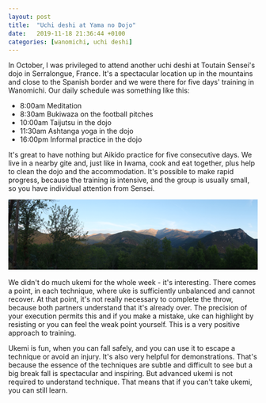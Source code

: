 ```yaml
---
layout: post
title:  "Uchi deshi at Yama no Dojo"
date:   2019-11-18 21:36:44 +0100
categories: [wanomichi, uchi deshi]
---
```


In October, I was privileged to attend another uchi deshi at Toutain Sensei's dojo in Serralongue, France. It's a spectacular location up in the mountains and close to the Spanish border and we were there for five days' training in Wanomichi. Our daily schedule was something like this:

- 8:00am Meditation
- 8:30am Bukiwaza on the football pitches
- 10:00am Taijutsu in the dojo
- 11:30am Ashtanga yoga in the dojo
- 16:00pm Informal practice in the dojo

It's great to have nothing but Aikido practice for five consecutive days. We live in a nearby gite and, just like in Iwama, cook and eat together, plus help to clean the dojo and the accommodation. It's possible to make rapid progress, because the training is intensive, and the group is usually small, so you have individual attention from Sensei.

![View from the dojo](/assets/yamanodojoview.jpg)

We didn't do much ukemi for the whole week - it's interesting. There comes a point, in each technique, where uke is sufficiently unbalanced and cannot recover. At that point, it's not really necessary to complete the throw, because both partners understand that it's already over. The precision of your execution permits this and if you make a mistake, uke can highlight by resisting or you can feel the weak point yourself. This is a very positive approach to training.

Ukemi is fun, when you can fall safely, and you can use it to escape a technique or avoid an injury. It's also very helpful for demonstrations. That's because the essence of the techniques are subtle and difficult to see but a big break fall is spectacular and inspiring. But advanced ukemi is not required to understand technique. That means that if you can't take ukemi, you can still learn. 